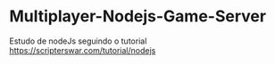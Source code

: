 # Multiplayer-Nodejs-Game-Server
Estudo de nodeJs seguindo o tutorial https://scripterswar.com/tutorial/nodejs
